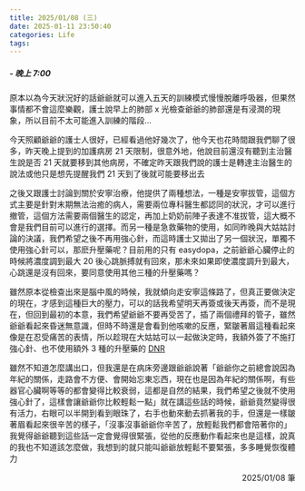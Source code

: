 ```yaml
---
title: 2025/01/08 (三)
date: 2025-01-11 23:50:40
categories: Life
tags:
---
```


##### - 晚上 7:00

原本以為今天狀況好的話爺爺就可以進入五天的訓練模式慢慢脫離呼吸器，但果然事情都不會這麼樂觀，護士說早上的肺部 x 光檢查爺爺的肺部還是有浸潤的現象，所以目前不太可能進入訓練的階段...

今天照顧爺爺的護士人很好，已經看過他好幾次了，他今天也花時間跟我們聊了很多，昨天晚上提到的加護病房 21 天限制，很意外地，他說目前還沒有聽到主治醫生說是否 21 天就要移到其他病房，不確定昨天跟我們說的護士是轉達主治醫生的說法或他只是想先提醒我們 21 天到了後就可能要移出去

之後又跟護士討論到關於安寧治療，他提供了兩種想法，一種是安寧拔管，這個方式主要是針對末期無法治癒的病人，需要兩位專科醫生都認同的狀況，才可以進行撤管，這個方法需要兩個醫生的認定，再加上奶奶前陣子表達不准拔管，這大概不會是我們目前可以進行的選擇。而另一種是急救藥物的使用，如同昨晚與大姑姑討論的決議，我們希望之後不再用強心針，而這時護士又拋出了另一個狀況，單獨不使用強心針可以，那麽升壓藥呢？目前用的只有 easydopa，之前爺爺心臟停止的時候將濃度調到最大 20 後心跳脈搏就有回來，那未來如果即使濃度調升到最大，心跳還是沒有回來，要同意使用其他三種的升壓藥嗎？

雖然原本從檢查出來是腦中風的時候，我就傾向走安寧這條路了，但真正要做決定的現在，才感到這種巨大的壓力，可以的話我希望明天再簽或後天再簽，而不是現在，但回到最初的本意，我們希望爺爺不要再受苦了，插了兩個禮拜的管子，雖然爺爺看起來昏迷無意識，但時不時還是會看到他咳嗽的反應，緊皺著眉這種看起來像是在忍受痛苦的表情，所以趁現在大姑姑可以一起做決定時，我額外簽了不施打強心針、也不使用額外 3 種的升壓藥的 [DNR](https://tw.news.yahoo.com/dnr%E6%98%AF%E4%BB%80%E9%BA%BC%EF%BC%9Fdnr%E5%90%8C%E6%84%8F%E6%9B%B8%E8%AA%B0%E5%8F%AF%E4%BB%A5%E7%B0%BD%EF%BC%9F%E7%B0%BD%E4%BA%86%E9%86%AB%E7%94%9F%E5%B0%B1%E4%B8%8D%E6%9C%83%E6%95%91%E4%BA%86%E5%97%8E%EF%BC%9F-071325571.html)

雖然不知道怎麼講出口，但我還是在病床旁邊跟爺爺說著「爺爺你之前總會說因為年紀的關係，走路會不方便、會開始忘東忘西，現在也是因為年紀的關係啊，有些器官心臟啊等等的都會變得比較衰弱，這都是自然的結果，我們希望之後就不使用強心針了，這樣會讓爺爺你比較輕鬆一點」就在講這些話的時候，爺爺竟然變得很有活力，右眼可以半開到看到眼珠了，右手也動來動去抓著我的手，但還是一樣皺著眉看起來很辛苦的樣子，「沒事沒事爺爺你辛苦了，放輕鬆我們都會陪著你的」我覺得爺爺聽到這些話一定會覺得很緊張，從他的反應動作看起來也是這樣，說真的我也不知道該怎麼做，我想到的就只能叫爺爺放輕鬆不要緊張，多多睡覺恢復體力

<div style="text-align: right">2025/01/08 筆</div>
